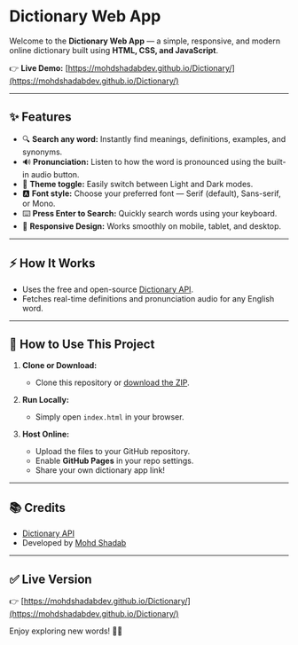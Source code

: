 # Dictionary Web App

Welcome to the **Dictionary Web App** — a simple, responsive, and modern online dictionary built using **HTML, CSS, and JavaScript**.

👉 **Live Demo:** [https://mohdshadabdev.github.io/Dictionary/](https://mohdshadabdev.github.io/Dictionary/)

---

## ✨ Features

- 🔍 **Search any word:** Instantly find meanings, definitions, examples, and synonyms.
- 🔊 **Pronunciation:** Listen to how the word is pronounced using the built-in audio button.
- 🌙 **Theme toggle:** Easily switch between Light and Dark modes.
- 🅰️ **Font style:** Choose your preferred font — Serif (default), Sans-serif, or Mono.
- ⌨️ **Press Enter to Search:** Quickly search words using your keyboard.
- 📱 **Responsive Design:** Works smoothly on mobile, tablet, and desktop.

---

## ⚡ How It Works

- Uses the free and open-source [Dictionary API](https://dictionaryapi.dev/).
- Fetches real-time definitions and pronunciation audio for any English word.

---

## 🚀 How to Use This Project

1. **Clone or Download:**
   - Clone this repository or [download the ZIP](https://mohdshadabdev.github.io/Dictionary/).

2. **Run Locally:**
   - Simply open `index.html` in your browser.

3. **Host Online:**
   - Upload the files to your GitHub repository.
   - Enable **GitHub Pages** in your repo settings.
   - Share your own dictionary app link!

---

## 📚 Credits

- [Dictionary API](https://dictionaryapi.dev/)
- Developed by [Mohd Shadab](https://github.com/mohdshadabdev)

---

## ✅ Live Version

👉 [https://mohdshadabdev.github.io/Dictionary/](https://mohdshadabdev.github.io/Dictionary/)

Enjoy exploring new words! 🚀✨

